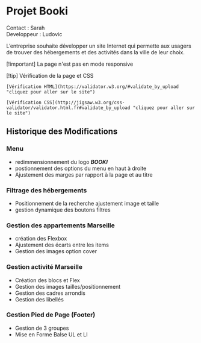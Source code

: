 # Projet Booki

Contact : Sarah <br>
Developpeur : Ludovic

L’entreprise souhaite développer un site Internet qui permette aux usagers de trouver des hébergements et des activités dans la ville de leur choix.

[!important]
La page n'est pas en mode responsive

[!tip] Vérification de la page et CSS

    [Vérification HTML](https://validator.w3.org/#validate_by_upload "cliquez pour aller sur le site")

    [Vérification CSS](http://jigsaw.w3.org/css-validator/validator.html.fr#validate_by_upload "cliquez pour aller sur le site")

## Historique des Modifications

### Menu

- redimmensionnement du logo **_BOOKI_**
- postionnement des options du menu en haut à droite
- Ajustement des marges par rapport à la page et au titre

### Filtrage des hébergements

- Positionnement de la recherche ajustement image et taille
- gestion dynamique des boutons filtres

### Gestion des appartements Marseille

- création des Flexbox
- Ajustement des écarts entre les items
- Gestion des images option cover

### Gestion activité Marseille

- Création des blocs et Flex
- Gestion des images tailles/positionnement
- Gestion des cadres arrondis
- Gestion des libellés

### Gestion Pied de Page (Footer)

- Gestion de 3 groupes
- Mise en Forme Balse UL et LI
